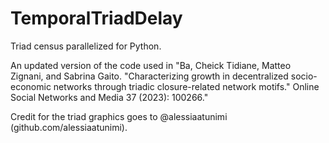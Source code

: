 # TemporalTriadDelay

Triad census parallelized for Python. 

An updated version of the code used in "Ba, Cheick Tidiane, Matteo Zignani, and Sabrina Gaito. "Characterizing growth in decentralized socio-economic networks through triadic closure-related network motifs." Online Social Networks and Media 37 (2023): 100266."

Credit for the triad graphics goes to @alessiaatunimi (github.com/alessiaatunimi).
